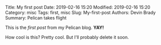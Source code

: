 Title: My first post
Date: 2019-02-16 15:20
Modified: 2019-02-16 15:20
Category: misc
Tags: first, misc
Slug: My-first-post
Authors: Devin Brady
Summary: Pelican takes flight

This is the *first post* from my Pelican blog. **YAY!**

How cool is this? Pretty cool. But I'll probably delete it soon. 
